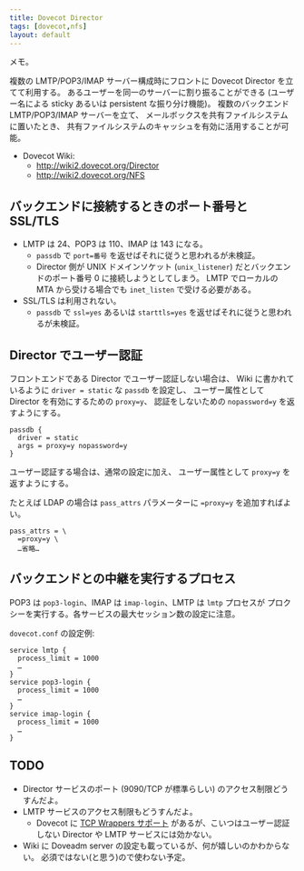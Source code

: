 ```yaml
---
title: Dovecot Director
tags: [dovecot,nfs]
layout: default
---
```


メモ。

複数の LMTP/POP3/IMAP サーバー構成時にフロントに Dovecot Director を立てて利用する。
あるユーザーを同一のサーバーに割り振ることができる (ユーザー名による sticky
あるいは persistent な振り分け機能)。
複数のバックエンド LMTP/POP3/IMAP サーバーを立て、
メールボックスを共有ファイルシステムに置いたとき、
共有ファイルシステムのキャッシュを有効に活用することが可能。

  * Dovecot Wiki:
    * http://wiki2.dovecot.org/Director
    * http://wiki2.dovecot.org/NFS

バックエンドに接続するときのポート番号と SSL/TLS
----------------------------------------------------------------------

  * LMTP は 24、POP3 は 110、IMAP は 143 になる。
    * `passdb` で `port=番号` を返せばそれに従うと思われるが未検証。
    * Director 側が UNIX ドメインソケット (`unix_listener`)
      だとバックエンドのポート番号 0 に接続しようとしてしまう。
      LMTP でローカルの MTA から受ける場合でも `inet_listen` で受ける必要がある。
  * SSL/TLS は利用されない。
    * `passdb` で `ssl=yes` あるいは `starttls=yes` を返せばそれに従うと思われるが未検証。

Director でユーザー認証
----------------------------------------------------------------------

フロントエンドである Director でユーザー認証しない場合は、
Wiki に書かれているように `driver = static` な `passdb` を設定し、
ユーザー属性として Director を有効にするための `proxy=y`、
認証をしないための `nopassword=y` を返すようにする。

```
passdb {
  driver = static
  args = proxy=y nopassword=y
}
```

ユーザー認証する場合は、通常の設定に加え、
ユーザー属性として `proxy=y` を返すようにする。

たとえば LDAP の場合は `pass_attrs` パラメーターに `=proxy=y` を追加すればよい。

```
pass_attrs = \
  =proxy=y \
  …省略…
```

バックエンドとの中継を実行するプロセス
----------------------------------------------------------------------

POP3 は `pop3-login`、IMAP は `imap-login`、LMTP は `lmtp` プロセスが
プロクシーを実行する。各サービスの最大セッション数の設定に注意。

`dovecot.conf` の設定例:

```
service lmtp {
  process_limit = 1000
  …
}
service pop3-login {
  process_limit = 1000
  …
}
service imap-login {
  process_limit = 1000
  …
}
```

TODO
----------------------------------------------------------------------

  * Director サービスのポート (9090/TCP が標準らしい) のアクセス制限どうすんだよ。
  * LMTP サービスのアクセス制限もどうすんだよ。
    * Dovecot に
      [TCP Wrappers サポート](http://wiki2.dovecot.org/LoginProcess#TCP_wrappers_support)
      があるが、こいつはユーザー認証しない Director や LMTP サービスには効かない。
  * Wiki に Doveadm server の設定も載っているが、何が嬉しいのかわからない。
    必須ではない(と思う)ので使わない予定。

